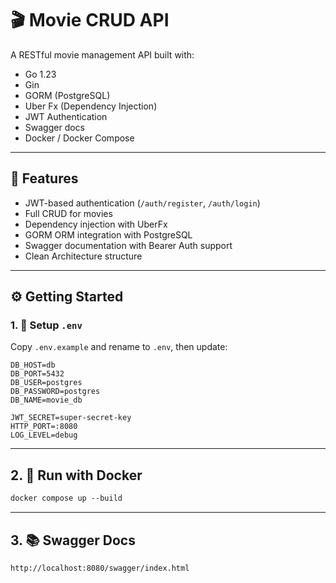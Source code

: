# 🎬 Movie CRUD API

A RESTful movie management API built with:

- Go 1.23
- Gin
- GORM (PostgreSQL)
- Uber Fx (Dependency Injection)
- JWT Authentication
- Swagger docs
- Docker / Docker Compose

---

## 🧩 Features

- JWT-based authentication (`/auth/register`, `/auth/login`)
- Full CRUD for movies
- Dependency injection with UberFx
- GORM ORM integration with PostgreSQL
- Swagger documentation with Bearer Auth support
- Clean Architecture structure

---


## ⚙️ Getting Started

### 1. 📁 Setup `.env`

Copy `.env.example` and rename to `.env`, then update:

```env
DB_HOST=db
DB_PORT=5432
DB_USER=postgres
DB_PASSWORD=postgres
DB_NAME=movie_db

JWT_SECRET=super-secret-key
HTTP_PORT=:8080
LOG_LEVEL=debug

```
---

## 2. 🐳 Run with Docker

```dockerfile
docker compose up --build
```

---

## 3. 📚 Swagger Docs

```
http://localhost:8080/swagger/index.html
```